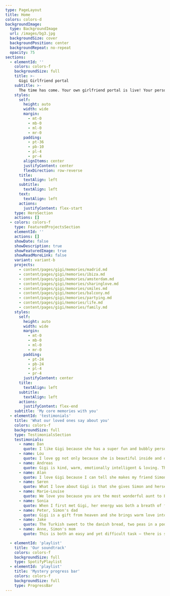 ```yaml
---
type: PageLayout
title: Home
colors: colors-d
backgroundImage:
  type: BackgroundImage
  url: /images/bg3.jpg
  backgroundSize: cover
  backgroundPosition: center
  backgroundRepeat: no-repeat
  opacity: 75
sections:
  - elementId: ''
    colors: colors-f
    backgroundSize: full
    title: >-
      Gigi Girlfriend portal
    subtitle: >-
      The time has come. Your own girlfriend portal is live! Your personal love HQ 💖 Stay tuned for updates
    styles:
      self:
        height: auto
        width: wide
        margin:
          - mt-0
          - mb-0
          - ml-0
          - mr-0
        padding:
          - pt-36
          - pb-10
          - pl-4
          - pr-4
        alignItems: center
        justifyContent: center
        flexDirection: row-reverse
      title:
        textAlign: left
      subtitle:
        textAlign: left
      text:
        textAlign: left
      actions:
        justifyContent: flex-start
    type: HeroSection
    actions: []
  - colors: colors-f
    type: FeaturedProjectsSection
    elementId: ''
    actions: []
    showDate: false
    showDescription: true
    showFeaturedImage: true
    showReadMoreLink: false
    variant: variant-b
    projects:
      - content/pages/gigi/memories/madrid.md
      - content/pages/gigi/memories/ibiza.md
      - content/pages/gigi/memories/amsterdam.md
      - content/pages/gigi/memories/sharinglove.md
      - content/pages/gigi/memories/smiles.md
      - content/pages/gigi/memories/balcony.md
      - content/pages/gigi/memories/partying.md
      - content/pages/gigi/memories/life.md
      - content/pages/gigi/memories/family.md
    styles:
      self:
        height: auto
        width: wide
        margin:
          - mt-0
          - mb-0
          - ml-0
          - mr-0
        padding:
          - pt-24
          - pb-24
          - pl-4
          - pr-4
        justifyContent: center
      title:
        textAlign: left
      subtitle:
        textAlign: left
      actions:
        justifyContent: flex-end
    subtitle: 'My core memories with you'
  - elementId: 'testimonials'
    title: 'What our loved ones say about you'
    colors: colors-f
    backgroundSize: full
    type: TestimonialsSection
    testimonials:
      - name: Dan
        quote: I like Gigi because she has a super fun and bubbly personality!
      - name: Lou
        quote: I love gg not only because she is beautiful inside and out. Her genuinity, and her beautiful smile that can light up any room when she walks in ♥️ she is truly the kindest soul someone can have the luck to have around
      - name: Andreas
        quote: Gigi is kind, warm, emotionally intelligent & loving. The warmth and attention she gives others, especially her close relations, seems unmatched. From the very first meeting (Barcelona bar, ofc), where she had her first date with my best friend, Simon, she was welcoming and interested in our friendship. From there we had several weeks of great days & nights with techno in Sunny Bacrelona. To be continued
      - name: Alan
        quote: I love Gigi because I can tell she makes my friend Simon a better person, which is the sign of an amazing person! I also love Gigi because she rolls a perfect joint!
      - name: Søren
        quote: What I love about Gigi is that she gives Simon and herself the space to be exactly who they are – to grow, explore, and taste life. She is authentic, stands by her values, and is always present in our conversations.  Gigi is a warm and loving person, and I deeply appreciate the interest she shows in my children. That truly means a lot.  It is always a pleasure to see Gigi and Simon, and I look forward to the next time.
      - name: Marie-Louise
        quote: We love you because you are the most wonderful aunt to Ellinor and Dagmar. You show them care, and they always feel safe in your presence. They love playing with you. And thank you for taking good care of Simon. ❤️
      - name: Sonia
        quote: When I first met Gigi, her energy was both a breath of fresh air and an immediate comfort. Without knowing each other much, we shared a real bond of kindness and loving energy that is hard to find with new friends. I love her pure soul, her patience and grace and her open heart. I feel grateful to be touched by her beauty and to call her a friend.
      - name: Peter, Simon's dad
        quote: Gigi is a gift from heaven and she brings warm love into our family
      - name: Jake
        quote: The Turkish sweet to the danish bread, two peas in a pod that compensate for the other in chemistry alchemized through love and adoration. Gigi, the sweet hearted wanderer with a deep minded soul.
      - name: Anne, Simon's mom
        quote: This is both an easy and yet difficult task – there is so much good to say about Gigi❤️ but anyway. I see Gigi as a very beautiful person in every way. She is very appreciative and welcoming towards others. And she has made some very big decisions early in her life – decisions that require great strength and resilience🌺 She is a gift to our family 😅

  - elementId: 'playlist'
    title: 'Our soundtrack'
    colors: colors-f
    backgroundSize: full
    type: SpotifyPlaylist
  - elementId: 'playlist'
    title: 'Mystery progress bar'
    colors: colors-f
    backgroundSize: full
    type: ProgressBar
---
```

